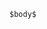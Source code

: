~~~~ {.haskell style="background-color: rgba(0,0,0,0); border-width: 0px; font-size: 1.75rem; margin-top: 30px; margin-left: 100px; margin-right: 50px;"}
$body$
~~~~

